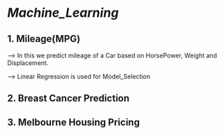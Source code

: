# ___Machine_Learning___

## 1. Mileage(MPG)
--> In this we predict mileage of a Car based on HorsePower, Weight and Displacement.

--> Linear Regression is used for Model_Selection

## 2. Breast Cancer Prediction


## 3. Melbourne Housing Pricing
